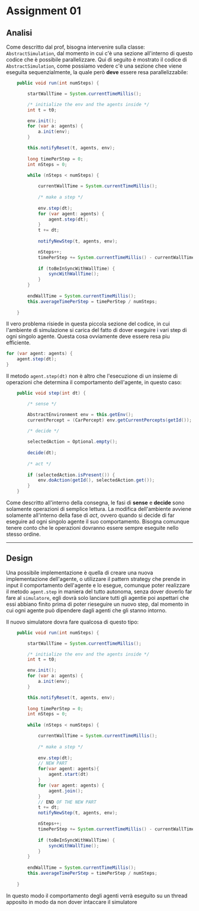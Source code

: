 # Assignment 01

## Analisi
Come descritto dal prof, bisogna intervenire sulla classe: ``AbstractSimulation``, dal momento in cui c'è una sezione all'interno di questo codice che è possibile parallelizzare. Qui di seguito è mostrato il codice di ``AbstractSimulation``, come possiamo vedere c'è una sezione chee viene eseguita sequenzialmente, la quale però **deve** essere resa parallelizzabile:
```java
	public void run(int numSteps) {		

		startWallTime = System.currentTimeMillis();

		/* initialize the env and the agents inside */
		int t = t0;

		env.init();
		for (var a: agents) {
			a.init(env);
		}

		this.notifyReset(t, agents, env);
		
		long timePerStep = 0;
		int nSteps = 0;
		
		while (nSteps < numSteps) {

			currentWallTime = System.currentTimeMillis();
		
			/* make a step */
			
			env.step(dt);
			for (var agent: agents) {
				agent.step(dt);
			}
			t += dt;
			
			notifyNewStep(t, agents, env);

			nSteps++;			
			timePerStep += System.currentTimeMillis() - currentWallTime;
			
			if (toBeInSyncWithWallTime) {
				syncWithWallTime();
			}
		}	
		
		endWallTime = System.currentTimeMillis();
		this.averageTimePerStep = timePerStep / numSteps;
		
	}
```
Il vero problema risiede in questa piccola sezione del codice, in cui l'ambiente di simulazione si carica del fatto di dover eseguire i vari step di ogni singolo agente. Questa cosa ovviamente deve essere resa piu efficiente.
```java
for (var agent: agents) {
    agent.step(dt);
}
```
Il metodo ``agent.step(dt)`` non è altro che l'esecuzione di un insieme di operazioni che determina il comportamento dell'agente, in questo caso:
```java
	public void step(int dt) {

		/* sense */

		AbstractEnvironment env = this.getEnv();		
		currentPercept = (CarPercept) env.getCurrentPercepts(getId());			

		/* decide */
		
		selectedAction = Optional.empty();
		
		decide(dt);
		
		/* act */
		
		if (selectedAction.isPresent()) {
			env.doAction(getId(), selectedAction.get());
		}
	}
```
Come descritto all'interno della consegna, le fasi di **sense** e **decide** sono solamente operazioni di semplice lettura. La modifica dell'ambiente avviene solamente all'interno della fase di *act*, ovvero quando si decide di far eseguire ad ogni singolo agente il suo comportamento. Bisogna comunque tenere conto che le operazioni dovranno essere sempre eseguite nello stesso ordine. 

---
## Design
Una possibile implementazione è quella di creare una nuova implementazione dell'agente, o utilizzare il pattern strategy che prende in input il comportamento dell'agente e lo esegue, comunque poter realizzare il metodo ``agent.step`` in maniera del tutto autonoma, senza dover doverlo far fare al ``simulatore``, egli dovrà solo lanciare tutti gli agentie poi aspettari che essi abbiano finito prima di poter rieseguire un nuovo step, dal momento in cui ogni agente può dipendere dagli agenti che gli stanno intorno. 

Il nuovo simulatore dovra fare qualcosa di questo tipo: 
```java
	public void run(int numSteps) {		

		startWallTime = System.currentTimeMillis();

		/* initialize the env and the agents inside */
		int t = t0;

		env.init();
		for (var a: agents) {
			a.init(env);
		}

		this.notifyReset(t, agents, env);
		
		long timePerStep = 0;
		int nSteps = 0;
		
		while (nSteps < numSteps) {

			currentWallTime = System.currentTimeMillis();
		
			/* make a step */
			
			env.step(dt);
            // NEW PART
            for(var agent: agents){
                agent.start(dt)
            }
			for (var agent: agents) {
				agent.join();
			}
            // END OF THE NEW PART
			t += dt;
			notifyNewStep(t, agents, env);

			nSteps++;			
			timePerStep += System.currentTimeMillis() - currentWallTime;
			
			if (toBeInSyncWithWallTime) {
				syncWithWallTime();
			}
		}	
		
		endWallTime = System.currentTimeMillis();
		this.averageTimePerStep = timePerStep / numSteps;
		
	}
```
In questo modo il comportamento degli agenti verrà eseguito su un thread apposito in modo da non dover intaccare il simulatore